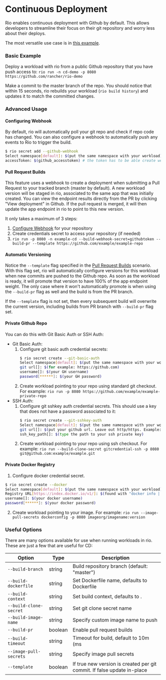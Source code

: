 # Continuous Deployment

Rio enables continuous deployment with Github by default.
This allows developers to streamline their focus on their git repository and worry less about their deploys.

The most versatile use case is in [this example](#pull-request-builds).


### Basic Example
Deploy a workload with rio from a public Github repository that you have push access to:
`rio run -n cd-demo -p 8080 https://github.com/rancher/rio-demo`

Make a commit to the master branch of the repo. 
You should notice that within 15 seconds, rio rebuilds your workload (`rio build history`) and updates it to match the committed changes.


### Advanced Usage
#### Configuring Webhook
By default, rio will automatically poll your git repo and check if repo code has changed.
You can also configure a webhook to automatically push any events to Rio to trigger the build.
```bash
$ rio secret add --github-webhook
Select namespace[default]: $(put the same namespace with your workload)
accessToken: $(github_accesstoken) # the token has to be able create webhook in your github repo.
```


#### Pull Request Builds
This feature uses a webhook to create a deployment when submitting a Pull Request to your tracked branch (master by default).
A new workload version will be staged in rio, associated to the same app that was initially created. 
You can view the endpoint results directly from the PR by clicking "View deployment" in Github. 
If the pull request is merged, it will then update the app endpoint in rio to point to this new version.

It only takes a maximum of 3 steps:

1. [Configure Webhook](#configuring-webhook) for your repository
2. Create credentials secret to access your repository (if needed)
3. `rio run -p 8080 -n example-cd --build-webhook-secret=githubtoken --build-pr --template https://github.com/example/example-repo`


#### Automatic Versioning
Notice the `--template` flag specified in the [Pull Request Builds](#pull-request-builds) scenario.
With this flag set, rio will automatically configure versions for this workload when new commits are pushed to the Github repo.
As soon as the workload is ready, it will promote that version to have 100% of the app endpoint weight.
The only case where it won't automatically promote is when using the `--build-pr` flag as well and the build is from the PR branch.

If the `--template` flag is not set, then every subsequent build will overwrite the current version, including builds from PR branch with `--build-pr` flag set.


#### Private Github Repo
You can do this with Git Basic Auth or SSH Auth:
- Git Basic Auth:
    1. Configure git basic auth credential secrets:
        ```bash
        $ rio secret create --git-basic-auth
        Select namespace[default]: $(put the same namespace with your workload)
        git url[]: $(for example: https://github.com)
        username[]: $(your GH username)
        password[******]: $(your GH password)
        ```
    2. Create workload pointing to your repo using standard git checkout. For example:
        `rio run -p 8080 https://github.com/example/example-private-repo`
- SSH Auth:
    1. Configure git sshkey auth credential secrets. This should use a key that does not have a password associated to it:
        ```bash
        $ rio secret create --git-sshkey-auth
        Select namespace[default]: $(put the same namespace with your workload)
        git url[]: $(put your github url. Leave out http/https. Example: github.com)
        ssh_key_path[]: $(type the path to your ssh private key)
        ```
    2. Create workload pointing to your repo using ssh checkout. For example:
        `rio run --build-clone-secret gitcredential-ssh -p 8080 git@github.com:example/example.git`


#### Private Docker Registry
1. Configure docker credential secret.
```bash
$ rio secret create --docker
Select namespace[default]: $(put the same namespace with your workload)
Registry URL[https://index.docker.io/v1/]: $(found with "docker info | grep Registry")
username[]: $(your docker username)
password[******]: $(your docker password)
```
2. Create workload pointing to your image. For example:
`rio run --image-pull-secrets dockerconfig -p 8080 imageorg/imagename:version`


### Useful Options
There are many options available for use when running workloads in rio. These are just a few that are useful for CD:

| Option | Type | Description |
|------|----| -------------|
| `--build-branch` | string | Build repository branch (default: "master") | 
| `--build-dockerfile` | string | Set Dockerfile name, defaults to Dockerfile |
| `--build-context` | string | Set build context, defaults to . |
| `--build-clone-secret` | string | Set git clone secret name |
| `--build-image-name` | string | Specify custom image name to push |
| `--build-pr` | boolean | Enable pull request builds |
| `--build-timeout` | string | Timeout for build, default to 10m (ms|s|m|h) |
| `--image-pull-secrets` | string | Specify image pull secrets |
| `--template` | boolean | If true new version is created per git commit. If false update in-place |
